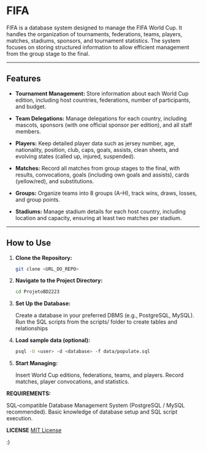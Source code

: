 # **FIFA**

FIFA is a database system designed to manage the FIFA World Cup. It handles the organization of tournaments, federations, teams, players, matches, stadiums, sponsors, and tournament statistics. The system focuses on storing structured information to allow efficient management from the group stage to the final.

---

## **Features**

- **Tournament Management:** Store information about each World Cup edition, including host countries, federations, number of participants, and budget.  

- **Team Delegations:** Manage delegations for each country, including mascots, sponsors (with one official sponsor per edition), and all staff members.  

- **Players:** Keep detailed player data such as jersey number, age, nationality, position, club, caps, goals, assists, clean sheets, and evolving states (called up, injured, suspended).  

- **Matches:** Record all matches from group stages to the final, with results, convocations, goals (including own goals and assists), cards (yellow/red), and substitutions.  

- **Groups:** Organize teams into 8 groups (A–H), track wins, draws, losses, and group points.  

- **Stadiums:** Manage stadium details for each host country, including location and capacity, ensuring at least two matches per stadium.  

---

## **How to Use**

1. **Clone the Repository:**  
   ```bash
   git clone <URL_DO_REPO>

2. **Navigate to the Project Directory:**
    ```bash
    cd ProjetoBD2223
    
3. **Set Up the Database:**

   Create a database in your preferred DBMS (e.g., PostgreSQL, MySQL).
   Run the SQL scripts from the scripts/ folder to create tables and relationships

5. **Load sample data (optional):**
    ```bash
   psql -U <user> -d <database> -f data/populate.sql
    
6. **Start Managing:**

   Insert World Cup editions, federations, teams, and players.
   Record matches, player convocations, and statistics.
   
**REQUIREMENTS:**

   SQL-compatible Database Management System (PostgreSQL / MySQL recommended).
   Basic knowledge of database setup and SQL script execution.


**LICENSE** 
[MIT License](LICENSE)

:)

